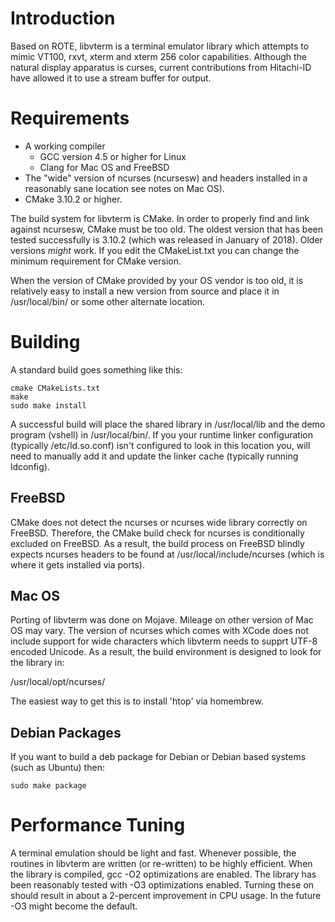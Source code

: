 # Introduction #

Based on ROTE, libvterm is a terminal emulator library which attempts to
mimic VT100, rxvt, xterm and xterm 256 color capabilities. Although the
natural display apparatus is curses, current contributions from Hitachi-ID
have allowed it to use a stream buffer for output.

# Requirements

* A working compiler
  *  GCC version 4.5 or higher for Linux
  *  Clang for Mac OS and FreeBSD
* The "wide" version of ncurses (ncursesw) and headers installed in a
  reasonably sane location see notes on Mac OS).
* CMake 3.10.2 or higher.

The build system for libvterm is CMake.  In order to properly find and link
against ncursesw, CMake must be too old.  The oldest version that has
been tested successfully is 3.10.2 (which was released in January of 2018).
Older versions _might_ work.  If you edit the CMakeList.txt you can change
the minimum requirement for CMake version.

When the version of CMake provided by your OS vendor is too old, it is
relatively easy to install a new version from source and place it in
/usr/local/bin/ or some other alternate location.  

# Building #

A standard build goes something like this:

```
cmake CMakeLists.txt
make
sudo make install
```

A successful build will place the shared library in /usr/local/lib and the
demo program (vshell) in /usr/local/bin/.  If you your runtime linker
configuration (typically /etc/ld.so.conf) isn't configured to look in this
location you, will need to manually add it and update the linker cache
(typically running ldconfig). 

## FreeBSD ##

CMake does not detect the ncurses or ncurses wide library correctly on
FreeBSD.  Therefore, the CMake build check for ncurses is conditionally
excluded on FreeBSD.  As a result, the build process on FreeBSD blindly
expects ncurses headers to be found at /usr/local/include/ncurses (which
is where it gets installed via ports).

## Mac OS ##

Porting of libvterm was done on Mojave.  Mileage on other version of
Mac OS may vary.  The version of ncurses which comes with XCode does
not include support for wide characters which libvterm needs to supprt
UTF-8 encoded Unicode.  As a result, the build environment is designed
to look for the library in:

/usr/local/opt/ncurses/

The easiest way to get this is to install 'htop' via homembrew.

## Debian Packages ##

If you want to build a deb package for Debian or Debian based systems
(such as Ubuntu) then:

```
sudo make package
```

# Performance Tuning #

A terminal emulation should be light and fast.  Whenever possible, the
routines in libvterm are written (or re-written) to be highly efficient.
When the library is compiled, gcc -O2 optimizations are enabled.  The
library has been reasonably tested with -O3 optimizations enabled.  Turning
these on should result in about a 2-percent improvement in CPU usage.  In
the future -O3 might become the default.
